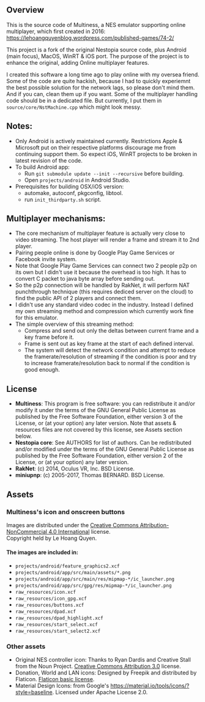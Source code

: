 ## Overview
This is the source code of Multiness, a NES emulator supporting online multiplayer, which first created in 2016:
https://lehoangquyenblog.wordpress.com/published-games/74-2/

This project is a fork of the original Nestopia source code, plus Android (main focus), MacOS, WinRT & iOS  port.
The purpose of the project is to enhance the original, adding Online multiplayer features.

I created this software a long time ago to play online with my oversea friend. Some of the code are quite hackish,
because I had to quickly experiemnt the best possible solution for the network lags, so please don't mind them.
And if you can, clean them up if you want. Some of the multiplayer handling code should be in a dedicated file. 
But currently, I put them in `source/core/NstMachine.cpp` which might look messy.

## Notes: 
* Only Android is actively maintained currently. Restrictions Apple & Microsoft put on their respective platforms discourage me
from continuing support them. So expect iOS, WinRT projects to be broken in latest revision of the code.
* To build Android app:
    * Run `git submodule update --init --recursive` before building.
	* Open `projects/android` in Android Studio.
* Prerequisites for building OSX/iOS version:
    * automake, autoconf, pkgconfig, libtool.
	* run `init_thirdparty.sh` script.

## Multiplayer mechanisms:
* The core mechanism of multiplayer feature is actually very close to video streaming. The host player will render a frame and stream it to 2nd player.
* Pairing people online is done by Google Play Game Services or Facebook invite system.
* Note that Google Play Game Services can connect two 2 people p2p on its own but I didn't use it because the overhead is too high. It has to convert C packet to java byte array before sending out.
* So the p2p connection will be handled by RakNet, it will perform NAT punchthrough technique (this requires dediced server on the cloud) to find the public API of 2 players and connect them.
* I didn't use any standard video codec in the industry. Instead I defined my own streaming method and compression which currently work fine for this emulator.
* The simple overview of this streaming method:
    * Compress and send out only the deltas between current frame and a key frame before it. 
    * Frame is sent out as key frame at the start of each defined interval.
    * The system will detect the network condition and attempt to reduce the framerate/resolution of streaming if the condition is poor
and try to increase framerate/resolution back to normal if the condition is good enough.

## License
* __Multiness__: This program is free software: you can redistribute it and/or modify
it under the terms of the GNU General Public License as published by
the Free Software Foundation, either version 3 of the License, or
(at your option) any later version. Note that assets & resources files are not
covered by this license, see Assets section below.
* __Nestopia core__: See AUTHORS for list of authors. Can be redistributed and/or
modified under the terms of the GNU General Public License as published by
the Free Software Foundation, either version 2 of the License,
or (at your option) any later version.
* __RakNet__: (c) 2014, Oculus VR, Inc. BSD License.
* __miniupnp__: (c) 2005-2017, Thomas BERNARD. BSD License.

## Assets
### Multiness's icon and onscreen buttons
Images are distributed under the [Creative Commons Attribution-NonCommercial 4.0 International](https://creativecommons.org/licenses/by-nc/4.0/) license.  
Copyright held by Le Hoang Quyen.

#### The images are included in:
* `projects/android/feature_graphics2.xcf`
* `projects/android/app/src/main/assets/*.png`
* `projects/android/app/src/main/res/mipmap-*/ic_launcher.png`
* `projects/android/app/src/gpg/res/mipmap-*/ic_launcher.png`
* `raw_resources/icon.xcf`
* `raw_resources/icon_gpg.xcf`
* `raw_resources/buttons.xcf`
* `raw_resources/dpad.xcf`
* `raw_resources/dpad_highlight.xcf`
* `raw_resources/start_select.xcf`
* `raw_resources/start_select2.xcf`

### Other assets
* Original NES controller icon: Thanks to Ryan Dardis and Creative Stall from the Noun Project. [Creative Commons Attribution 3.0](https://creativecommons.org/licenses/by/3.0/) license.
* Donation, World and LAN icons: Designed by Freepik and distributed by Flaticon. [Flaticon basic license](https://file000.flaticon.com/downloads/license/license.pdf).
* Material Design Icons: from Google's https://material.io/tools/icons/?style=baseline. Licensed under Apache License 2.0.
